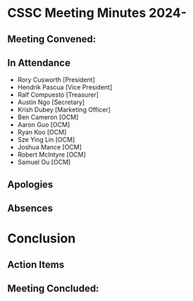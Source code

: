 # CSSC Meeting Minutes 2024-

## Meeting Convened:

## In Attendance

- Rory Cusworth [President]
- Hendrik Pascua [Vice President]
- Ralf Compuesto [Treasurer]
- Austin Ngo [Secretary]
- Krish Dubey [Marketing Officer]
- Ben Cameron [OCM]
- Aaron Guo [OCM]
- Ryan Koo [OCM]
- Sze Ying Lin [OCM]
- Joshua Mance [OCM]
- Robert McIntyre [OCM]
- Samuel Ou [OCM]

## Apologies

## Absences

# Conclusion

## Action Items

## Meeting Concluded:
